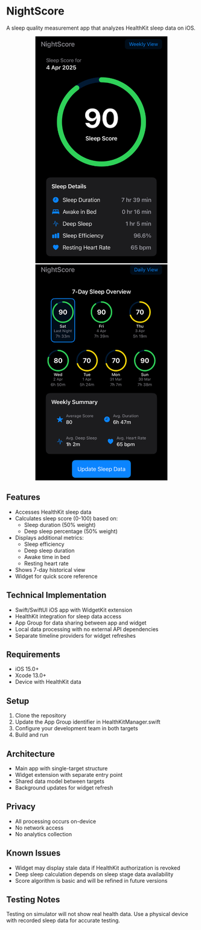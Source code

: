 # NightScore

A sleep quality measurement app that analyzes HealthKit sleep data on iOS.

<p align="center">
  <img src="screenshots/daily_view.jpg" width="350" alt="Daily View">
  <img src="screenshots/weekly_view.jpg" width="350" alt="Weekly View">
</p>

## Features

- Accesses HealthKit sleep data
- Calculates sleep score (0-100) based on:
  - Sleep duration (50% weight)
  - Deep sleep percentage (50% weight)
- Displays additional metrics:
  - Sleep efficiency
  - Deep sleep duration
  - Awake time in bed
  - Resting heart rate
- Shows 7-day historical view
- Widget for quick score reference

## Technical Implementation

- Swift/SwiftUI iOS app with WidgetKit extension
- HealthKit integration for sleep data access
- App Group for data sharing between app and widget
- Local data processing with no external API dependencies
- Separate timeline providers for widget refreshes

## Requirements

- iOS 15.0+
- Xcode 13.0+
- Device with HealthKit data

## Setup

1. Clone the repository
2. Update the App Group identifier in HealthKitManager.swift
3. Configure your development team in both targets
4. Build and run

## Architecture

- Main app with single-target structure
- Widget extension with separate entry point
- Shared data model between targets
- Background updates for widget refresh

## Privacy

- All processing occurs on-device
- No network access
- No analytics collection

## Known Issues

- Widget may display stale data if HealthKit authorization is revoked
- Deep sleep calculation depends on sleep stage data availability
- Score algorithm is basic and will be refined in future versions

## Testing Notes

Testing on simulator will not show real health data. Use a physical device with recorded sleep data for accurate testing.